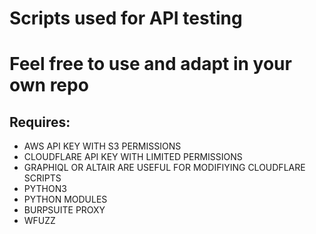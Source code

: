 # Scripts used for API testing
# Feel free to use and adapt in your own repo
## Requires:
- AWS API KEY WITH S3 PERMISSIONS
- CLOUDFLARE API KEY WITH LIMITED PERMISSIONS
- GRAPHIQL OR ALTAIR ARE USEFUL FOR MODIFIYING CLOUDFLARE SCRIPTS
- PYTHON3
- PYTHON MODULES
- BURPSUITE PROXY
- WFUZZ